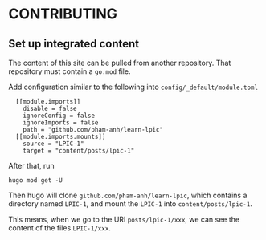 # CONTRIBUTING

## Set up integrated content

The content of this site can be pulled from another repository. That repository must contain a `go.mod` file.

Add configuration similar to the following into `config/_default/module.toml`

```
  [[module.imports]]
    disable = false
    ignoreConfig = false
    ignoreImports = false
    path = "github.com/pham-anh/learn-lpic"
  [[module.imports.mounts]]
    source = "LPIC-1"
    target = "content/posts/lpic-1"
```

After that, run

```
hugo mod get -U
```

Then hugo will clone `github.com/pham-anh/learn-lpic`, which contains a directory named `LPIC-1`, and mount the `LPIC-1` into `content/posts/lpic-1`.

This means, when we go to the URI `posts/lpic-1/xxx`, we can see the content of the files `LPIC-1/xxx`. 
